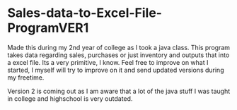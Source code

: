 # Sales-data-to-Excel-File-ProgramVER1
Made this during my 2nd year of college as I took a java class. This program takes data regarding sales, purchases or just inventory and outputs that into a excel file. Its a very primitive, I know. Feel free to improve on what I started, I myself will try to improve on it and send updated versions during my freetime. 

Version 2 is coming out as I am aware that a lot of the java stuff I was taught in college and highschool is very outdated. 
